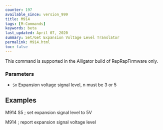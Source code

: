 ```yaml
---
counter: 197
available_since: version_999
title: M914
tags: [M-Commands] 
keywords: beta 
last_updated: April 07, 2020 
summary: Set/Get Expansion Voltage Level Translator 
permalink: M914.html
toc: false 
---
```



This command is supported in the Alligator build of RepRapFirmware only.

### Parameters

* `Sn` Expansion voltage signal level, n must be 3 or 5

## Examples

M914 S5 ; set expansion signal level to 5V

M914 ; report expansion signal voltage level

